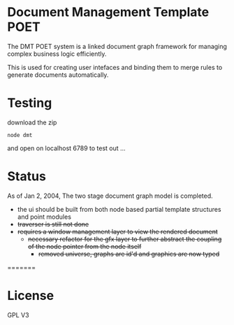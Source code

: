 Document Management Template POET
===

The DMT POET system is a linked document graph framework for managing complex business logic efficiently.  

This is used for creating user intefaces and binding them to merge rules to generate documents automatically.

Testing
===
download the zip
```
node dmt 
```
and open on localhost 6789 to test out ... 

Status
===

As of Jan 2, 2004, The two stage document graph model is completed.  

- the ui should be built from both node based partial template structures and point modules
- ~~traverser is still not done~~
- ~~requires a window management layer to view the rendered document~~
  - ~~necessary refactor for the gfx layer to further abstract the coupling of the node pointer from the node itself~~
    - ~~removed universe, graphs are id'd and graphics are now typed~~

=======

>
License
===
GPL V3





